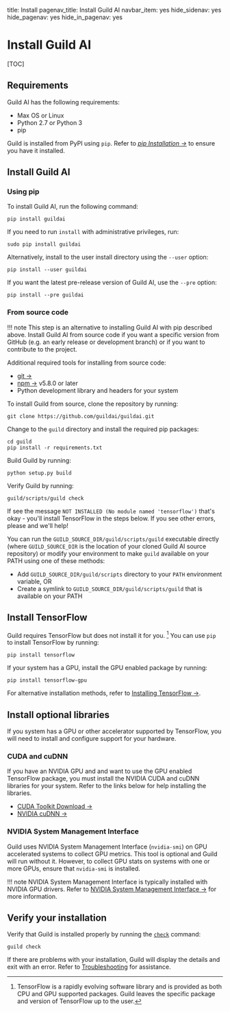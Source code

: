 title: Install
pagenav_title: Install Guild AI
navbar_item: yes
hide_sidenav: yes
hide_pagenav: yes
hide_in_pagenav: yes

# Install Guild AI

[TOC]

## Requirements

Guild AI has the following requirements:

- Max OS or Linux
- Python 2.7 or Python 3
- pip

Guild is installed from PyPI using `pip`. Refer to *[pip Installation
->](https://pip.pypa.io/en/stable/installing/)* to ensure you have it
installed.

## Install Guild AI

### Using pip

To install Guild AI, run the following command:

``` command
pip install guildai
```

If you need to run `install` with administrative privileges, run:

``` command
sudo pip install guildai
```

Alternatively, install to the user install directory using the
`--user` option:

``` command
pip install --user guildai
```

If you want the latest pre-release version of Guild AI, use the
``--pre`` option:

``` command
pip install --pre guildai
```

### From source code

!!! note
    This step is an alternative to installing Guild AI with pip
    described above. Install Guild AI from source code if you want a
    specific version from GitHub (e.g. an early release or development
    branch) or if you want to contribute to the project.

Additional required tools for installing from source code:

- [git ->](https://help.github.com/articles/set-up-git/)
- [npm ->](https://www.npmjs.com/get-npm) v5.8.0 or later
- Python development library and headers for your system

To install Guild from source, clone the repository by running:

``` command
git clone https://github.com/guildai/guildai.git
```

Change to the `guild` directory and install the required pip packages:

``` command
cd guild
pip install -r requirements.txt
```

Build Guild by running:

``` command
python setup.py build
```

Verify Guild by running:

``` command
guild/scripts/guild check
```

If see the message ``NOT INSTALLED (No module named 'tensorflow')``
that's okay - you'll install TensorFlow in the steps below. If you see
other errors, please [](alias:open-an-issue) and we'll help!

You can run the `GUILD_SOURCE_DIR/guild/scripts/guild` executable
directly (where `GUILD_SOURCE_DIR` is the location of your cloned
Guild AI source repository) or modify your environment to make `guild`
available on your PATH using one of these methods:

- Add `GUILD_SOURCE_DIR/guild/scripts` directory to your `PATH` environment
  variable, OR
- Create a symlink to `GUILD_SOURCE_DIR/guild/scripts/guild` that is
  available on your PATH

## Install TensorFlow

Guild requires TensorFlow but does not install it for
you. [^tf-install] You can use `pip` to install TensorFlow by running:

[^tf-install]:
    TensorFlow is a rapidly evolving software library and is provided as
    both CPU and GPU supported packages. Guild leaves the specific package
    and version of TensorFlow up to the user.

``` command
pip install tensorflow
```

If your system has a GPU, install the GPU enabled package by running:

``` command
pip install tensorflow-gpu
```

For alternative installation methods, refer to [Installing TensorFlow
->](https://www.tensorflow.org/install/).

## Install optional libraries

If you system has a GPU or other accelerator supported by TensorFlow,
you will need to install and configure support for your hardware.

### CUDA and cuDNN

If you have an NVIDIA GPU and and want to use the GPU enabled
TensorFlow package, you must install the NVIDIA CUDA and cuDNN
libraries for your system. Refer to the links below for help
installing the libraries.

- [CUDA Toolkit Download ->](https://developer.nvidia.com/cuda-downloads)
- [NVIDIA cuDNN ->](https://developer.nvidia.com/cudnn)

### NVIDIA System Management Interface

Guild uses NVIDIA System Management Interface (`nvidia-smi`) on GPU
accelerated systems to collect GPU metrics. This tool is optional and
Guild will run without it. However, to collect GPU stats on systems
with one or more GPUs, ensure that `nvidia-smi` is installed.

!!! note
    NVIDIA System Management Interface is typically installed with NVIDIA
    GPU drivers. Refer to [NVIDIA System Management Interface
    ->](https://developer.nvidia.com/nvidia-system-management-interface)
    for more information.

## Verify your installation

Verify that Guild is installed properly by running the
[`check`](docs/commands/check) command:

``` command
guild check
```

If there are problems with your installation, Guild will display the
details and exit with an error. Refer to
[Troubleshooting](/troubleshooting) for assistance.

<!--

## Next steps

Congratulations, you've installed Guild AI! We've outlined some next
steps for you below.

<div class="row match-height">
<div class="col col-md-4">
<div class="promo left">
<h3>Guild AI introduction</h3>
<p class="expand">

Start here to learn about projects, models and operations, runs,
end-to-end workflow, automated testing and packaging.

</p>
<a class="btn btn-primary cta" href="/docs/intro/"
  >Guild AI introduction <i class="fa next"></i></a>
</div>
</div>

<div class="col col-md-4">
<div class="promo left">
<h3>Discover Guild AI packages</h3>
<p class="expand">

Guild AI provides a catalog of packages with support for
state-of-the-art TensorFlow models and supporting utilities.

</p>
<a class="btn btn-primary cta" href="/packages/"
  >Discover Guild packages <i class="fa next"></i></a>
</div>
</div>

<div class="col col-md-4">
<div class="promo left">
<h3>Browse the docs</h3>
<p class="expand">

If you're interested in a complete picture of Guild AI, start by
browsing its comprehensives documentation.

</p>
<a class="btn btn-primary" href="/docs/">Browse the docs <i class="fa next"></i></a>
</div>
</div>
</div>

-->
